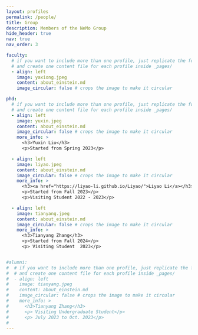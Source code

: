 ```yaml
---
layout: profiles
permalink: /people/
title: Group 
description: Members of the NeMo Group 
hide_header: true
nav: true
nav_order: 3

faculty:
  # if you want to include more than one profile, just replicate the following block
  # and create one content file for each profile inside _pages/
  - align: left 
    image: yaxiong.jpeg
    content: about_einstein.md
    image_circular: false # crops the image to make it circular

phd:
  # if you want to include more than one profile, just replicate the following block
  # and create one content file for each profile inside _pages/
  - align: left 
    image: yuxin.jpeg
    content: about_einstein.md
    image_circular: false # crops the image to make it circular
    more_info: >
      <h3>Yuxin Liu</h3>
      <p>Started from Spring 2023</p>

  - align: left
    image: liyao.jpeg
    content: about_einstein.md
    image_circular: false # crops the image to make it circular
    more_info: >
      <h3><a href="https://liyao-li.github.io/Liyao/">Liyao Li</a></h3>
      <p>Started from Fall 2023</p>
      <p>Visiting Student 2022 - 2023</p>

  - align: left 
    image: tianyang.jpeg
    content: about_einstein.md
    image_circular: false # crops the image to make it circular
    more_info: >
      <h3>Tianyang Zhang</h3>
      <p>Started from Fall 2024</p>
      <p> Visiting Student  2023</p>


#alumni:
#  # if you want to include more than one profile, just replicate the following block
#  # and create one content file for each profile inside _pages/
#  - align: left 
#    image: tianyang.jpeg
#    content: about_einstein.md
#    image_circular: false # crops the image to make it circular
#    more_info: >
#      <h3>Tianyang Zhang</h3>
#      <p> Visiting Undergraduate Student</p>
#      <p> July 2023 to Oct. 2023</p>
#
---
```

